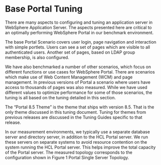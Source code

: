 # Base Portal Tuning

There are many aspects to configuring and tuning an application server in WebSphere Application Server.
The aspects presented here are critical to an optimally performing WebSphere Portal in our benchmark
environment.

The base Portal Scenario covers user login, page navigation and interaction with simple portlets. Users can
see a set of pages which are visible to all authenticated users. Another set of pages, based on LDAP group
membership, is also configured.

We have also benchmarked a number of other scenarios, which focus on different functions or use cases
for WebSphere Portal. There are scenarios which make use of Web Content Management (WCM) and page
management. In previous versions of Portal a scenario where users have access to thousands of pages was
also measured. While we have used different values to optimize performance for some of those scenarios,
the tuning is all based on the tuning detailed in this section.

The “Portal 8.5 Theme” is the theme that ships with version 8.5. That is the only theme discussed in this
tuning document. Tuning for themes from previous releases are discussed in the Tuning Guides specific to
that release.

In our measurement environments, we typically use a separate database server and directory server, in
addition to the HCL Portal server. We run these servers on separate systems to avoid resource contention
on the system running the HCL Portal server. This helps improve the total capacity of the Portal server. The
measured topology corresponds to the configuration shown in Figure 1 Portal Single Server Topology.